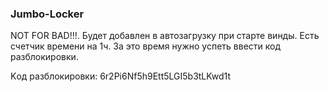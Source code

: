 ### Jumbo-Locker

NOT FOR BAD!!!. Будет добавлен в автозагрузку при старте винды. Есть счетчик времени на 1ч. За это время нужно успеть ввести код разблокировки.

Kод разблокировки: 6r2Pi6Nf5h9Ett5LGI5b3tLKwd1t
